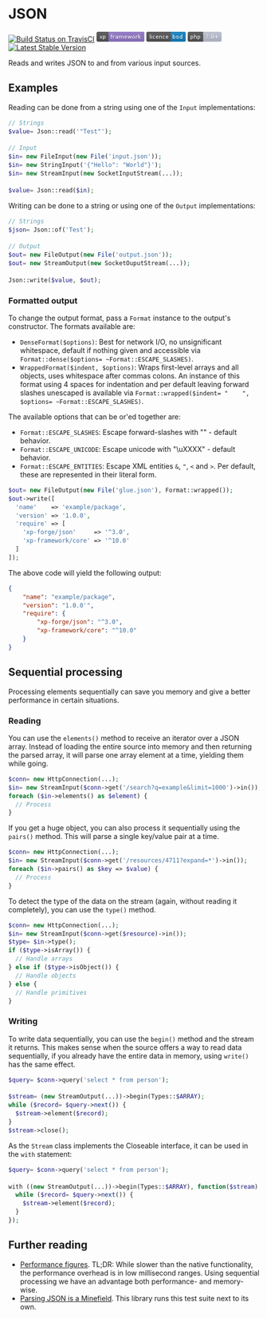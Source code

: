 JSON
====

[![Build Status on TravisCI](https://secure.travis-ci.org/xp-forge/json.svg)](http://travis-ci.org/xp-forge/json)
[![XP Framework Mdodule](https://raw.githubusercontent.com/xp-framework/web/master/static/xp-framework-badge.png)](https://github.com/xp-framework/core)
[![BSD Licence](https://raw.githubusercontent.com/xp-framework/web/master/static/licence-bsd.png)](https://github.com/xp-framework/core/blob/master/LICENCE.md)
[![Requires PHP 7.0+](https://raw.githubusercontent.com/xp-framework/web/master/static/php-7_0plus.png)](http://php.net/)
[![Latest Stable Version](https://poser.pugx.org/xp-forge/json/version.png)](https://packagist.org/packages/xp-forge/json)

Reads and writes JSON to and from various input sources.

Examples
--------
Reading can be done from a string using one of the `Input` implementations:

```php
// Strings
$value= Json::read('"Test"');

// Input
$in= new FileInput(new File('input.json'));
$in= new StringInput('{"Hello": "World"}');
$in= new StreamInput(new SocketInputStream(...));

$value= Json::read($in);
```

Writing can be done to a string or using one of the `Output` implementations:

```php
// Strings
$json= Json::of('Test');

// Output
$out= new FileOutput(new File('output.json'));
$out= new StreamOutput(new SocketOuputStream(...));

Json::write($value, $out);
```

### Formatted output
To change the output format, pass a `Format` instance to the output's constructor. The formats available are:

* `DenseFormat($options)`: Best for network I/O, no unsignificant whitespace, default if nothing given and accessible via `Format::dense($options= ~Format::ESCAPE_SLASHES)`.
* `WrappedFormat($indent, $options)`: Wraps first-level arrays and all objects, uses whitespace after commas colons. An instance of this format using 4 spaces for indentation and per default leaving forward slashes unescaped is available via `Format::wrapped($indent= "    ", $options= ~Format::ESCAPE_SLASHES)`.

The available options that can be or'ed together are:

* `Format::ESCAPE_SLASHES`: Escape forward-slashes with "\" - default behavior.
* `Format::ESCAPE_UNICODE`: Escape unicode with "\uXXXX" - default behavior.
* `Format::ESCAPE_ENTITIES`: Escape XML entities `&`, `"`, `<` and `>`. Per default, these are represented in their literal form.

```php
$out= new FileOutput(new File('glue.json'), Format::wrapped());
$out->write([
  'name'    => 'example/package',
  'version' => '1.0.0',
  'require' => [
    'xp-forge/json'     => '^3.0',
    'xp-framework/core' => '^10.0'
  ]
]);
```

The above code will yield the following output:

```json
{
    "name": "example/package",
    "version": "1.0.0'",
    "require": {
        "xp-forge/json": "^3.0",
        "xp-framework/core": "^10.0"
    }
}
```

Sequential processing
---------------------
Processing elements sequentially can save you memory and give a better performance in certain situations.

### Reading
You can use the `elements()` method to receive an iterator over a JSON array. Instead of loading the entire source into memory and then returning the parsed array, it will parse one array element at a time, yielding them while going.

```php
$conn= new HttpConnection(...);
$in= new StreamInput($conn->get('/search?q=example&limit=1000')->in());
foreach ($in->elements() as $element) {
  // Process
}
```

If you get a huge object, you can also process it sequentially using the `pairs()` method. This will parse a single key/value pair at a time.

```php
$conn= new HttpConnection(...);
$in= new StreamInput($conn->get('/resources/4711?expand=*')->in());
foreach ($in->pairs() as $key => $value) {
  // Process
}
```

To detect the type of the data on the stream (again, without reading it completely), you can use the `type()` method.

```php
$conn= new HttpConnection(...);
$in= new StreamInput($conn->get($resource)->in());
$type= $in->type();
if ($type->isArray()) {
  // Handle arrays
} else if ($type->isObject()) {
  // Handle objects
} else {
  // Handle primitives
}
```

### Writing
To write data sequentially, you can use the `begin()` method and the stream it returns. This makes sense when the source offers a way to read data sequentially, if you already have the entire data in memory, using `write()` has the same effect.

```php
$query= $conn->query('select * from person');

$stream= (new StreamOutput(...))->begin(Types::$ARRAY);
while ($record= $query->next()) {
  $stream->element($record);
}
$stream->close();
```

As the `Stream` class implements the Closeable interface, it can be used in the `with` statement:

```php
$query= $conn->query('select * from person');

with ((new StreamOutput(...))->begin(Types::$ARRAY), function($stream) use($query) {
  while ($record= $query->next()) {
    $stream->element($record);
  }
});
```

Further reading
---------------
* [Performance figures](https://github.com/xp-forge/json/wiki/Performance-overview). TL;DR: While slower than the native functionality, the performance overhead is in low millisecond ranges. Using sequential processing we have an advantage both performance- and memory-wise.
* [Parsing JSON is a Minefield](http://seriot.ch/parsing_json.html). This library runs this test suite next to its own.